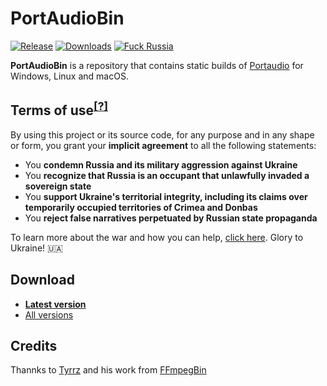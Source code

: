 # PortAudioBin

[![Release](https://img.shields.io/github/release/xBaank/PortAudioBin.svg)](https://github.com/xBaank/PortAudioBin/releases)
[![Downloads](https://img.shields.io/github/downloads/xBaank/PortAudioBin/total.svg)](https://github.com/xBaank/PortAudioBin/releases)
[![Fuck Russia](https://img.shields.io/badge/fuck-russia-e4181c.svg?labelColor=000000)](https://twitter.com/tyrrrz/status/1495972128977571848)

**PortAudioBin** is a repository that contains static builds of [Portaudio](https://portaudio.com) for Windows, Linux and macOS.

## Terms of use<sup>[[?]](https://github.com/Tyrrrz/.github/blob/master/docs/why-so-political.md)</sup>

By using this project or its source code, for any purpose and in any shape or form, you grant your **implicit agreement** to all the following statements:

- You **condemn Russia and its military aggression against Ukraine**
- You **recognize that Russia is an occupant that unlawfully invaded a sovereign state**
- You **support Ukraine's territorial integrity, including its claims over temporarily occupied territories of Crimea and Donbas**
- You **reject false narratives perpetuated by Russian state propaganda**

To learn more about the war and how you can help, [click here](https://tyrrrz.me/ukraine). Glory to Ukraine! 🇺🇦

## Download

- **[Latest version](https://github.com/xBaank/PortAudioBin/releases/latest)**
- [All versions](https://github.com/xBaank/PortAudioBin/releases)

## Credits

Thannks to [Tyrrz](https://github.com/Tyrrrz) and his work from [FFmpegBin](https://github.com/Tyrrrz/FFmpegBin)